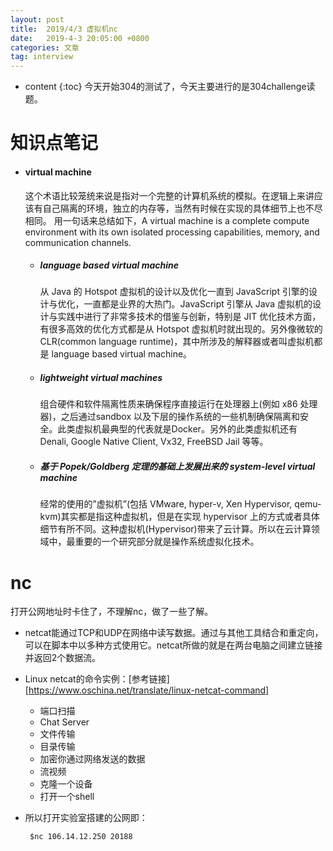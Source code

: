 ```yaml
---
layout: post
title:  2019/4/3 虚拟机nc
date:   2019-4-3 20:05:00 +0800
categories: 文章
tag: interview
---
```


* content
{:toc}
今天开始304的测试了，今天主要进行的是304challenge读题。

# 知识点笔记

- #### virtual machine 

  这个术语比较笼统来说是指对一个完整的计算机系统的模拟。在逻辑上来讲应该有自己隔离的环境，独立的内存等，当然有时候在实现的具体细节上也不尽相同。
  用一句话来总结如下，A virtual machine is a complete compute environment with its own
  isolated processing capabilities, memory, and communication channels.

  - ##### language based virtual machine

    从 Java 的 Hotspot 虚拟机的设计以及优化一直到 JavaScript 引擎的设计与优化，一直都是业界的大热门。JavaScript 引擎从 Java 虚拟机的设计与实践中进行了非常多技术的借鉴与创新，特别是 JIT 优化技术方面，有很多高效的优化方式都是从 Hotspot 虚拟机时就出现的。另外像微软的CLR(common language runtime)，其中所涉及的解释器或者叫虚拟机都是 language based virtual machine。

  - ##### lightweight virtual machines

    组合硬件和软件隔离性质来确保程序直接运行在处理器上(例如 x86 处理器)，之后通过sandbox 以及下层的操作系统的一些机制确保隔离和安全。此类虚拟机最典型的代表就是Docker。另外的此类虚拟机还有 Denali, Google Native Client, Vx32, FreeBSD Jail 等等。

  - ##### 基于 Popek/Goldberg 定理的基础上发展出来的 system-level virtual machine

    经常的使用的”虚拟机”(包括 VMware, hyper-v, Xen Hypervisor, qemu-kvm)其实都是指这种虚拟机，但是在实现 hypervisor 上的方式或者具体细节有所不同。这种虚拟机(Hypervisor)带来了云计算。所以在云计算领域中，最重要的一个研究部分就是操作系统虚拟化技术。

# nc

打开公网地址时卡住了，不理解nc，做了一些了解。

- netcat能通过TCP和UDP在网络中读写数据。通过与其他工具结合和重定向，可以在脚本中以多种方式使用它。netcat所做的就是在两台电脑之间建立链接并返回2个数据流。
- Linux netcat的命令实例：[参考链接][https://www.oschina.net/translate/linux-netcat-command]
  - 端口扫描
  - Chat Server
  - 文件传输
  - 目录传输
  - 加密你通过网络发送的数据
  - 流视频
  - 克隆一个设备
  - 打开一个shell

- 所以打开实验室搭建的公网即：

  ~~~
   $nc 106.14.12.250 20188
  ~~~